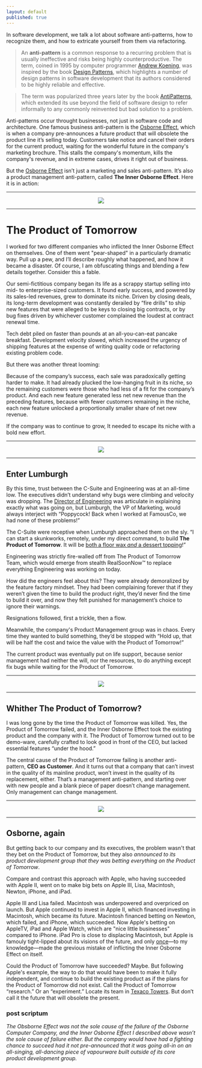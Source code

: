 ```yaml
---
layout: default
published: true
---
```


In software development, we talk a lot about software anti-patterns, how to recognize them, and how to extricate yourself from them via refactoring.

> An **anti-pattern** is a common response to a recurring problem that is usually ineffective and risks being highly counterproductive. The term, coined in 1995 by computer programmer [Andrew Koening], was inspired by the book [Design Patterns], which highlights a number of design patterns in software development that its authors considered to be highly reliable and effective.

[Andrew Koening]: https://en.wikipedia.org/wiki/Andrew_Koenig_(programmer)
[Design Patterns]: https://en.wikipedia.org/wiki/Design_Patterns_(book)

> The term was popularized three years later by the book [AntiPatterns], which extended its use beyond the field of software design to refer informally to any commonly reinvented but bad solution to a problem.

[AntiPatterns]: https://en.wikipedia.org/wiki/AntiPatterns

Anti-patterns occur throught businesses, not just in software code and architecture. One famous business anti-pattern is the [Osborne Effect], which is when a company pre-announces a future product that will obsolete the product line it’s selling today. Customers take notice and cancel their orders for the current product, waiting for the wonderful future in the company's marketing brochure. This stalls the company's momentum, kills the company's revenue, and in extreme cases, drives it right out of business.

But the [Osborne Effect] isn’t just a marketing and sales anti-pattern. It’s also a product management anti-pattern, called **The Inner Osborne Effect**. Here it is in action:

[Osborne Effect]: https://en.wikipedia.org/wiki/Osborne_effect

---

<center><img src="/assets/images/retro-futurism-city.jpg"></center>

---

# The Product of Tomorrow

I worked for two different companies who inflicted the Inner Osborne Effect on themselves. One of them went "pear-shaped" in a  particularly dramatic way. Pull up a pew, and I’ll describe roughly what happened, and how it became a disaster. Of course, I am obfuscating things and blending a few details together. Consider this a fable.

Our semi-fictitious company began its life as a scrappy startup selling into mid- to enterprise-sized customers. It found early success, and powered by its sales-led revenues, grew to dominate its niche. Driven by closing deals, its long-term development was constantly derailed by “fire drills” to ship new features that were alleged to be keys to closing big contracts, or by bug fixes driven by whichever customer complained the loudest at contract renewal time.

Tech debt piled on faster than pounds at an all-you-can-eat pancake breakfast. Development velocity slowed, which increased the urgency of shipping features at the expense of writing quality code or refactoring existing problem code.

But there was another threat looming:

Because of the company’s success, each sale was paradoxically getting harder to make. It had already plucked the low-hanging fruit in its niche, so the remaining customers were those who had less of a fit for the company’s product. And each new feature generated less net new revenue than the preceding features, because with fewer customers remaining in the niche, each new feature unlocked a proportionally smaller share of net new revenue.

If the company was to continue to grow, It needed to escape its niche with a bold new effort.

---

<center><img src="/assets/images/vp-marketing.jpg"></center>

---

## Enter Lumburgh

By this time, trust between the C-Suite and Engineering was at an all-time low. The executives didn’t understand why bugs were climbing and velocity was dropping. The [Director of Engineering][raganwald] was articulate in explaining exactly what was going on, but Lumburgh, the VP of Marketing, would always interject with “Poppycock! Back when I worked at FamousCo, we had none of these problems!”

[raganwald]: http://raganwald.com

The C-Suite were receptive when Lumburgh approached them on the sly. “I can start a skunkworks, remotely, under my direct command, to build **The Product of Tomorrow**. It will be [both a floor wax _and_ a dessert topping][shimmer]!”

[shimmer]: https://www.youtube.com/watch?v=wPO8PqHGWFU

Engineering was strictly fire-walled off from The Product of Tomorrow Team, which would emerge from stealth RealSoonNow™️ to replace everything Engineering was working on today.

How did the engineers feel about this? They were already demoralized by the feature factory mindset. They had been complaining forever that if they weren’t given the time to build the product right, they’d never find the time to build it over, and now they felt punished for management’s choice to ignore their warnings.

Resignations followed, first a trickle, then a flow.

Meanwhile, the company's Product Management group was in chaos. Every time they wanted to build something, they’d be stopped with “Hold up, that will be half the cost and twice the value with the Product of Tomorrow!”

The current product was eventually put on life support, because senior management had neither the will, nor the resources, to do anything except fix bugs while waiting for the Product of Tomorrow.

---

<center><img src="/assets/images/wizard-of-oz.jpg"></center>

---

## Whither The Product of Tomorrow?

I was long gone by the time the Product of Tomorrow was killed. Yes, the Product of Tomorrow failed, and the Inner Osborne Effect took the existing product and the company with it. The Product of Tomorrow turned out to be demo-ware, carefully crafted to look good in front of the CEO, but lacked essential features “under the hood.”

The central cause of the Product of Tomorrow failing is another anti-pattern, **CEO as Customer**. And it turns out that a company that can’t invest in the quality of its mainline product, won’t invest in the quality of its replacement, either. That’s a management anti-pattern, and starting over with new people and a blank piece of paper doesn’t change management. Only management can change management.

---

<center><img src="/assets/images/osborne-1.jpg"></center>

---

## Osborne, again

But getting back to our company and its executives, the problem wasn't that they bet on the Product of Tomorrow, but they also _announced to its product development group that they was betting everything on the Product of Tomorrow_.

Compare and contrast this approach with Apple, who having succeeded with Apple II, went on to make big bets on Apple III, Lisa, Macintosh, Newton, iPhone, and iPad.

Apple III and Lisa failed. Macintosh was underpowered and overpriced on launch. But Apple continued to invest in Apple II, which financed investing in Macintosh, which became its future. Macintosh financed betting on Newton, which failed, and iPhone, which succeeded. Now Apple's betting on AppleTV, iPad and Apple Watch, which are "nice little businesses" compared to iPhone. iPad Pro is close to displacing Macintosh, but Apple is famouly tight-lipped about its visions of the future, and only [once][pink]—to my knowledge—made the grevious mistake of inflicting the Inner Osborne Effect on itself.

[pink]: https://en.wikipedia.org/wiki/Taligent#Development

Could the Product of Tomorrow have succeeded? Maybe. But following Apple's example, the way to do that would have been to make it fully independent, and continue to build the existing product as if the plans for the Product of Tomorrow did not exist. Call the Product of Tomorrow “research.” Or an “experiment.” Locate its team in [Texaco Towers]. But don’t call it the future that will obsolete the present.

[Texaco Towers]: https://www.folklore.org/StoryView.py?story=Texaco_Towers.txt

### post scriptum

_The Obsborne Effect was not the sole cause of the failure of the Osborne Computer Company, and the Inner Osborne Effect I described above wasn’t the sole cause of failure either. But the company would have had a fighting chance to succeed had it not pre-announced that it was going all-in on an all-singing, all-dancing piece of vapourware built outside of its core product development group._
